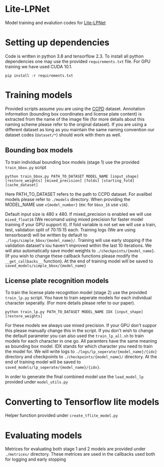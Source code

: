 # Lite-LPNet
Model training and evalution codes for [Lite-LPNet](https://onlinelibrary.wiley.com/doi/10.1002/int.22471)

# Setting up dependencies
Code is written in python 3.8 and tensorflow 2.3. To install all python dependencies one may use the provided `requirements.txt` file. For GPU training we have used CUDA 10.1.
```
pip install -r requirements.txt
```
# Training models
Provided scripts assume you are using the [CCPD](https://github.com/detectRecog/CCPD) dataset. Annotation information (bounding box coordinates and license plate content) is extracted from the name of the image file (for more details about this naming scheme please refer to the original dataset). If you are using a different dataset as long as you maintain the same naming convention our dataset codes (`dataset/*`) should work with them as well.
## Bounding box models
To train individual bounding box models (stage 1) use the provided `train_bbox.py` script

```
python train_bbox.py PATH_TO_DATASET MODEL_NAME [input_shape] [restore_weights] [mixed_precision] [folds] [starting_fold] [cache_dataset]
```

Here PATH_TO_DATASET refers to the path to CCPD dataset. For availbel models please refer to `./models` directory. When providing the MODEL_NAME use `v{model_number}` (ex: for `bbox_16` use `v16`).

Default input size is 480 x 480. If mixed_precision is enabled we will use `mixed_float16` (We recomand using mixed precision for faster model training if your GPU support it). If fold variable is not set we will use a train, test, validation split of 70:15:15 each. Training logs (We are using tensorboard) will be written by default to `./logs/simple_bbox/{model_name}/`. Training will use early stopping if the validation dataset's iou haven't improved within the last 10 iterations. We will also automatically save model weights to `./checkpoints/{model_name}`. (If you wish to change these callback functions please modify the `__get_callbacks__` function). At the end of training model will be saved to `saved_models/simple_bbox/{model_name}`

## License plate recognition models
To train the license plate recognition model (stage 2) use the provided `train_lp.py` script. You have to train seperate models for each individual character seperatly. (For more details please refer to our paper). 

```
python train_lp.py PATH_TO_DATASET MODEL_NAME IDX [input_shape] [restore_weights]
```

For these models we always use mixed precision. If your GPU don't suppor this please manually change this in the script. If you don't wish to change the default parameter you can also used the `train_lp_all.sh` to train models for each character in one go. All paramters have the same meaning as bounding box model. IDX stands for which character you need to train the model for. We will write logs to `./logs/lp_seperate/{model_name}/{idx}` directory and checkpoints to `./checkpoints/{model_name}/` directory. At the end of training model will be saved to `saved_models/lp_seperate/{model_name}/{idx}`.

In order to generate the final combined model use the `load_model_lp` provided under `model_utils.py`

# Converting to Tensorflow lite models

Helper function provided under `create_tflite_model.py`

# Evaluating models
Metrices for evaluating both stage 1 and 2 models are provided under `./metrices/` directory. These metrices are used in the callbacks used both for logging and early stopping